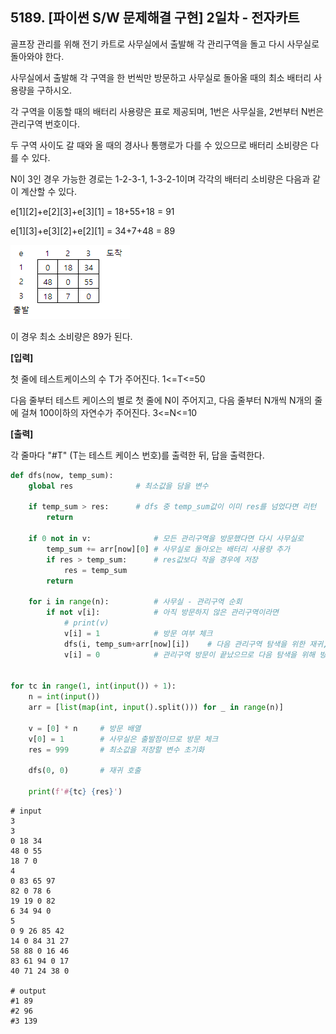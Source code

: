 ## 5189. [파이썬 S/W 문제해결 구현] 2일차 - 전자카트

골프장 관리를 위해 전기 카트로 사무실에서 출발해 각 관리구역을 돌고 다시 사무실로 돌아와야 한다.

사무실에서 출발해 각 구역을 한 번씩만 방문하고 사무실로 돌아올 때의 최소 배터리 사용량을 구하시오.

각 구역을 이동할 때의 배터리 사용량은 표로 제공되며, 1번은 사무실을, 2번부터 N번은 관리구역 번호이다.

두 구역 사이도 갈 때와 올 때의 경사나 통행로가 다를 수 있으므로 배터리 소비량은 다를 수 있다.

N이 3인 경우 가능한 경로는 1-2-3-1, 1-3-2-1이며 각각의 배터리 소비량은 다음과 같이 계산할 수 있다.

e\[1][2]+e\[2][3]+e\[3][1] = 18+55+18 = 91

e\[1][3]+e\[3][2]+e\[2][1] = 34+7+48 = 89

 

![image-20210415110300587](D3.assets/전자카트.jpg)

이 경우 최소 소비량은 89가 된다.


**[입력]**

첫 줄에 테스트케이스의 수 T가 주어진다. 1<=T<=50

다음 줄부터 테스트 케이스의 별로 첫 줄에 N이 주어지고, 다음 줄부터 N개씩 N개의 줄에 걸쳐 100이하의 자연수가 주어진다. 3<=N<=10

**[출력]**

각 줄마다 "#T" (T는 테스트 케이스 번호)를 출력한 뒤, 답을 출력한다.

```python
def dfs(now, temp_sum):
    global res              # 최소값을 담을 변수

    if temp_sum > res:      # dfs 중 temp_sum값이 이미 res를 넘었다면 리턴
        return

    if 0 not in v:              # 모든 관리구역을 방문했다면 다시 사무실로
        temp_sum += arr[now][0] # 사무실로 돌아오는 배터리 사용량 추가 
        if res > temp_sum:      # res값보다 작을 경우에 저장
            res = temp_sum
        return

    for i in range(n):          # 사무실 - 관리구역 순회
        if not v[i]:            # 아직 방문하지 않은 관리구역이라면
            # print(v)
            v[i] = 1            # 방문 여부 체크
            dfs(i, temp_sum+arr[now][i])    # 다음 관리구역 탐색을 위한 재귀, + 배터리 사용량
            v[i] = 0            # 관리구역 방문이 끝났으므로 다음 탐색을 위해 방문 초기화


for tc in range(1, int(input()) + 1):
    n = int(input())
    arr = [list(map(int, input().split())) for _ in range(n)]

    v = [0] * n     # 방문 배열
    v[0] = 1        # 사무실은 출발점이므로 방문 체크
    res = 999       # 최소값을 저장할 변수 초기화

    dfs(0, 0)       # 재귀 호출

    print(f'#{tc} {res}')
```

```
# input
3
3
0 18 34
48 0 55
18 7 0
4
0 83 65 97
82 0 78 6
19 19 0 82
6 34 94 0
5
0 9 26 85 42
14 0 84 31 27
58 88 0 16 46
83 61 94 0 17
40 71 24 38 0

# output
#1 89
#2 96
#3 139
```

